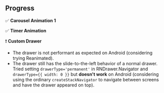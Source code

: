 ## Progress

✅ <b>Carousel Animation 1</b>

✅ <b>Timer Animation</b>

❗️ <b>Custom Drawer</b>
* The drawer is not performant as expected on Android (considering trying Reanimated).
* The drawer still has the slide-to-the-left behavior of a normal drawer. Tried setting <code>drawerType='permanent'</code> in RNDrawer.Navigator and <code>drawerType={{ width: 0 }}</code> but **doesn't work** on Android (considering using the ordinary <code>createStackNavigator</code> to navigate between screens and have the drawer appeared on top).